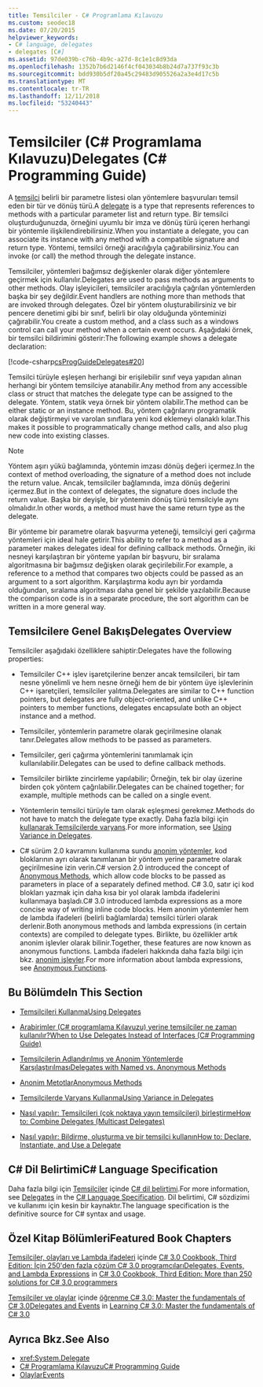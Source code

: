 ```yaml
---
title: Temsilciler - C# Programlama Kılavuzu
ms.custom: seodec18
ms.date: 07/20/2015
helpviewer_keywords:
- C# language, delegates
- delegates [C#]
ms.assetid: 97de039b-c76b-4b9c-a27d-8c1e1c8d93da
ms.openlocfilehash: 1352b7b6d2146f4cf043034b8b24d7a737f93c3b
ms.sourcegitcommit: bdd930b5df20a45c29483d905526a2a3e4d17c5b
ms.translationtype: MT
ms.contentlocale: tr-TR
ms.lasthandoff: 12/11/2018
ms.locfileid: "53240443"
---
```

# <a name="delegates-c-programming-guide"></a><span data-ttu-id="c05c0-102">Temsilciler (C# Programlama Kılavuzu)</span><span class="sxs-lookup"><span data-stu-id="c05c0-102">Delegates (C# Programming Guide)</span></span>
<span data-ttu-id="c05c0-103">A [temsilci](../../../csharp/language-reference/keywords/delegate.md) belirli bir parametre listesi olan yöntemlere başvuruları temsil eden bir tür ve dönüş türü.</span><span class="sxs-lookup"><span data-stu-id="c05c0-103">A [delegate](../../../csharp/language-reference/keywords/delegate.md) is a type that represents references to methods with a particular parameter list and return type.</span></span> <span data-ttu-id="c05c0-104">Bir temsilci oluşturduğunuzda, örneğini uyumlu bir imza ve dönüş türü içeren herhangi bir yöntemle ilişkilendirebilirsiniz.</span><span class="sxs-lookup"><span data-stu-id="c05c0-104">When you instantiate a delegate, you can associate its instance with any method with a compatible signature and return type.</span></span> <span data-ttu-id="c05c0-105">Yöntemi, temsilci örneği aracılığıyla çağırabilirsiniz.</span><span class="sxs-lookup"><span data-stu-id="c05c0-105">You can invoke (or call) the method through the delegate instance.</span></span>  
  
 <span data-ttu-id="c05c0-106">Temsilciler, yöntemleri bağımsız değişkenler olarak diğer yöntemlere geçirmek için kullanılır.</span><span class="sxs-lookup"><span data-stu-id="c05c0-106">Delegates are used to pass methods as arguments to other methods.</span></span> <span data-ttu-id="c05c0-107">Olay işleyicileri, temsilciler aracılığıyla çağrılan yöntemlerden başka bir şey değildir.</span><span class="sxs-lookup"><span data-stu-id="c05c0-107">Event handlers are nothing more than methods that are invoked through delegates.</span></span> <span data-ttu-id="c05c0-108">Özel bir yöntem oluşturabilirsiniz ve bir pencere denetimi gibi bir sınıf, belirli bir olay olduğunda yönteminizi çağırabilir.</span><span class="sxs-lookup"><span data-stu-id="c05c0-108">You create a custom method, and a class such as a windows control can call your method when a certain event occurs.</span></span> <span data-ttu-id="c05c0-109">Aşağıdaki örnek, bir temsilci bildirimini gösterir:</span><span class="sxs-lookup"><span data-stu-id="c05c0-109">The following example shows a delegate declaration:</span></span>  
  
 [!code-csharp[csProgGuideDelegates#20](../../../csharp/programming-guide/delegates/codesnippet/CSharp/index_1.cs)]  
  
 <span data-ttu-id="c05c0-110">Temsilci türüyle eşleşen herhangi bir erişilebilir sınıf veya yapıdan alınan herhangi bir yöntem temsilciye atanabilir.</span><span class="sxs-lookup"><span data-stu-id="c05c0-110">Any method from any accessible class or struct that matches the delegate type can be assigned to the delegate.</span></span> <span data-ttu-id="c05c0-111">Yöntem, statik veya örnek bir yöntem olabilir.</span><span class="sxs-lookup"><span data-stu-id="c05c0-111">The method can be either static or an instance method.</span></span> <span data-ttu-id="c05c0-112">Bu, yöntem çağrılarını programatik olarak değiştirmeyi ve varolan sınıflara yeni kod eklemeyi olanaklı kılar.</span><span class="sxs-lookup"><span data-stu-id="c05c0-112">This makes it possible to programmatically change method calls, and also plug new code into existing classes.</span></span>  
  
> [!NOTE]
>  <span data-ttu-id="c05c0-113">Yöntem aşırı yükü bağlamında, yöntemin imzası dönüş değeri içermez.</span><span class="sxs-lookup"><span data-stu-id="c05c0-113">In the context of method overloading, the signature of a method does not include the return value.</span></span> <span data-ttu-id="c05c0-114">Ancak, temsilciler bağlamında, imza dönüş değerini içermez.</span><span class="sxs-lookup"><span data-stu-id="c05c0-114">But in the context of delegates, the signature does include the return value.</span></span> <span data-ttu-id="c05c0-115">Başka bir deyişle, bir yöntemin dönüş türü temsilciyle aynı olmalıdır.</span><span class="sxs-lookup"><span data-stu-id="c05c0-115">In other words, a method must have the same return type as the delegate.</span></span>  
  
 <span data-ttu-id="c05c0-116">Bir yönteme bir parametre olarak başvurma yeteneği, temsilciyi geri çağırma yöntemleri için ideal hale getirir.</span><span class="sxs-lookup"><span data-stu-id="c05c0-116">This ability to refer to a method as a parameter makes delegates ideal for defining callback methods.</span></span> <span data-ttu-id="c05c0-117">Örneğin, iki nesneyi karşılaştıran bir yönteme yapılan bir başvuru, bir sıralama algoritmasına bir bağımsız değişken olarak geçirilebilir.</span><span class="sxs-lookup"><span data-stu-id="c05c0-117">For example, a reference to a method that compares two objects could be passed as an argument to a sort algorithm.</span></span> <span data-ttu-id="c05c0-118">Karşılaştırma kodu ayrı bir yordamda olduğundan, sıralama algoritması daha genel bir şekilde yazılabilir.</span><span class="sxs-lookup"><span data-stu-id="c05c0-118">Because the comparison code is in a separate procedure, the sort algorithm can be written in a more general way.</span></span>  
  
## <a name="delegates-overview"></a><span data-ttu-id="c05c0-119">Temsilcilere Genel Bakış</span><span class="sxs-lookup"><span data-stu-id="c05c0-119">Delegates Overview</span></span>  
 <span data-ttu-id="c05c0-120">Temsilciler aşağıdaki özelliklere sahiptir:</span><span class="sxs-lookup"><span data-stu-id="c05c0-120">Delegates have the following properties:</span></span>  
  
-   <span data-ttu-id="c05c0-121">Temsilciler C++ işlev işaretçilerine benzer ancak temsilcileri, bir tam nesne yönelimli ve hem nesne örneği hem de bir yöntem üye işlevlerinin C++ işaretçileri, temsilciler yalıtma.</span><span class="sxs-lookup"><span data-stu-id="c05c0-121">Delegates are similar to C++ function pointers, but delegates are fully object-oriented, and unlike C++ pointers to member functions, delegates encapsulate both an object instance and a method.</span></span>
  
-   <span data-ttu-id="c05c0-122">Temsilciler, yöntemlerin parametre olarak geçirilmesine olanak tanır.</span><span class="sxs-lookup"><span data-stu-id="c05c0-122">Delegates allow methods to be passed as parameters.</span></span>  
  
-   <span data-ttu-id="c05c0-123">Temsilciler, geri çağırma yöntemlerini tanımlamak için kullanılabilir.</span><span class="sxs-lookup"><span data-stu-id="c05c0-123">Delegates can be used to define callback methods.</span></span>  
  
-   <span data-ttu-id="c05c0-124">Temsilciler birlikte zincirleme yapılabilir; Örneğin, tek bir olay üzerine birden çok yöntem çağrılabilir.</span><span class="sxs-lookup"><span data-stu-id="c05c0-124">Delegates can be chained together; for example, multiple methods can be called on a single event.</span></span>  
  
-   <span data-ttu-id="c05c0-125">Yöntemlerin temsilci türüyle tam olarak eşleşmesi gerekmez.</span><span class="sxs-lookup"><span data-stu-id="c05c0-125">Methods do not have to match the delegate type exactly.</span></span> <span data-ttu-id="c05c0-126">Daha fazla bilgi için [kullanarak Temsilcilerde varyans](../../../csharp/programming-guide/concepts/covariance-contravariance/using-variance-in-delegates.md).</span><span class="sxs-lookup"><span data-stu-id="c05c0-126">For more information, see [Using Variance in Delegates](../../../csharp/programming-guide/concepts/covariance-contravariance/using-variance-in-delegates.md).</span></span>  
  
-   <span data-ttu-id="c05c0-127">C# sürüm 2.0 kavramını kullanıma sundu [anonim yöntemler](../../../csharp/programming-guide/statements-expressions-operators/anonymous-methods.md), kod bloklarının ayrı olarak tanımlanan bir yöntem yerine parametre olarak geçirilmesine izin verin.</span><span class="sxs-lookup"><span data-stu-id="c05c0-127">C# version 2.0 introduced the concept of [Anonymous Methods](../../../csharp/programming-guide/statements-expressions-operators/anonymous-methods.md), which allow code blocks to be passed as parameters in place of a separately defined method.</span></span> <span data-ttu-id="c05c0-128">C# 3.0, satır içi kod blokları yazmak için daha kısa bir yol olarak lambda ifadelerini kullanmaya başladı.</span><span class="sxs-lookup"><span data-stu-id="c05c0-128">C# 3.0 introduced lambda expressions as a more concise way of writing inline code blocks.</span></span> <span data-ttu-id="c05c0-129">Hem anonim yöntemler hem de lambda ifadeleri (belirli bağlamlarda) temsilci türleri olarak derlenir.</span><span class="sxs-lookup"><span data-stu-id="c05c0-129">Both anonymous methods and lambda expressions (in certain contexts) are compiled to delegate types.</span></span> <span data-ttu-id="c05c0-130">Birlikte, bu özellikler artık anonim işlevler olarak bilinir.</span><span class="sxs-lookup"><span data-stu-id="c05c0-130">Together, these features are now known as anonymous functions.</span></span> <span data-ttu-id="c05c0-131">Lambda ifadeleri hakkında daha fazla bilgi için bkz. [anonim işlevler](../../../csharp/programming-guide/statements-expressions-operators/anonymous-functions.md).</span><span class="sxs-lookup"><span data-stu-id="c05c0-131">For more information about lambda expressions, see [Anonymous Functions](../../../csharp/programming-guide/statements-expressions-operators/anonymous-functions.md).</span></span>  
  
## <a name="in-this-section"></a><span data-ttu-id="c05c0-132">Bu Bölümde</span><span class="sxs-lookup"><span data-stu-id="c05c0-132">In This Section</span></span>  
  
-   [<span data-ttu-id="c05c0-133">Temsilcileri Kullanma</span><span class="sxs-lookup"><span data-stu-id="c05c0-133">Using Delegates</span></span>](../../../csharp/programming-guide/delegates/using-delegates.md)  
  
-   [<span data-ttu-id="c05c0-134">Arabirimler (C# programlama Kılavuzu) yerine temsilciler ne zaman kullanılır?</span><span class="sxs-lookup"><span data-stu-id="c05c0-134">When to Use Delegates Instead of Interfaces (C# Programming Guide)</span></span>](https://msdn.microsoft.com/library/2e759bdf-7ca4-4005-8597-af92edf6d8f0)  
  
-   [<span data-ttu-id="c05c0-135">Temsilcilerin Adlandırılmış ve Anonim Yöntemlerde Karşılaştırılması</span><span class="sxs-lookup"><span data-stu-id="c05c0-135">Delegates with Named vs. Anonymous Methods</span></span>](../../../csharp/programming-guide/delegates/delegates-with-named-vs-anonymous-methods.md)  
  
-   [<span data-ttu-id="c05c0-136">Anonim Metotlar</span><span class="sxs-lookup"><span data-stu-id="c05c0-136">Anonymous Methods</span></span>](../../../csharp/programming-guide/statements-expressions-operators/anonymous-methods.md)  
  
-   [<span data-ttu-id="c05c0-137">Temsilcilerde Varyans Kullanma</span><span class="sxs-lookup"><span data-stu-id="c05c0-137">Using Variance in Delegates</span></span>](../../../csharp/programming-guide/concepts/covariance-contravariance/using-variance-in-delegates.md)  
  
-   [<span data-ttu-id="c05c0-138">Nasıl yapılır: Temsilcileri (çok noktaya yayın temsilcileri) birleştirme</span><span class="sxs-lookup"><span data-stu-id="c05c0-138">How to: Combine Delegates (Multicast Delegates)</span></span>](../../../csharp/programming-guide/delegates/how-to-combine-delegates-multicast-delegates.md)  
  
-   [<span data-ttu-id="c05c0-139">Nasıl yapılır: Bildirme, oluşturma ve bir temsilci kullanın</span><span class="sxs-lookup"><span data-stu-id="c05c0-139">How to: Declare, Instantiate, and Use a Delegate</span></span>](../../../csharp/programming-guide/delegates/how-to-declare-instantiate-and-use-a-delegate.md)  
  
  
## <a name="c-language-specification"></a><span data-ttu-id="c05c0-140">C# Dil Belirtimi</span><span class="sxs-lookup"><span data-stu-id="c05c0-140">C# Language Specification</span></span>  

<span data-ttu-id="c05c0-141">Daha fazla bilgi için [Temsilciler](~/_csharplang/spec/delegates.md) içinde [ C# dil belirtimi](../../language-reference/language-specification/index.md).</span><span class="sxs-lookup"><span data-stu-id="c05c0-141">For more information, see [Delegates](~/_csharplang/spec/delegates.md) in the [C# Language Specification](../../language-reference/language-specification/index.md).</span></span> <span data-ttu-id="c05c0-142">Dil belirtimi, C# sözdizimi ve kullanımı için kesin bir kaynaktır.</span><span class="sxs-lookup"><span data-stu-id="c05c0-142">The language specification is the definitive source for C# syntax and usage.</span></span>
  
## <a name="featured-book-chapters"></a><span data-ttu-id="c05c0-143">Özel Kitap Bölümleri</span><span class="sxs-lookup"><span data-stu-id="c05c0-143">Featured Book Chapters</span></span>  
 <span data-ttu-id="c05c0-144">[Temsilciler, olayları ve Lambda ifadeleri](https://docs.microsoft.com/previous-versions/visualstudio/visual-studio-2008/ff518994%28v=orm.10%29) içinde [ C# 3.0 Cookbook, Third Edition: İçin 250'den fazla çözüm C# 3.0 programcıları](https://docs.microsoft.com/previous-versions/visualstudio/visual-studio-2008/ff518995%28v=orm.10%29)</span><span class="sxs-lookup"><span data-stu-id="c05c0-144">[Delegates, Events, and Lambda Expressions](https://docs.microsoft.com/previous-versions/visualstudio/visual-studio-2008/ff518994%28v=orm.10%29) in [C# 3.0 Cookbook, Third Edition: More than 250 solutions for C# 3.0 programmers](https://docs.microsoft.com/previous-versions/visualstudio/visual-studio-2008/ff518995%28v=orm.10%29)</span></span>  
  
 <span data-ttu-id="c05c0-145">[Temsilciler ve olaylar](https://docs.microsoft.com/previous-versions/visualstudio/visual-studio-2008/ff652490%28v=orm.10%29) içinde [öğrenme C# 3.0: Master the fundamentals of C# 3.0](https://docs.microsoft.com/previous-versions/visualstudio/visual-studio-2008/ff652493%28v=orm.10%29)</span><span class="sxs-lookup"><span data-stu-id="c05c0-145">[Delegates and Events](https://docs.microsoft.com/previous-versions/visualstudio/visual-studio-2008/ff652490%28v=orm.10%29) in [Learning C# 3.0: Master the fundamentals of C# 3.0](https://docs.microsoft.com/previous-versions/visualstudio/visual-studio-2008/ff652493%28v=orm.10%29)</span></span>  
  
## <a name="see-also"></a><span data-ttu-id="c05c0-146">Ayrıca Bkz.</span><span class="sxs-lookup"><span data-stu-id="c05c0-146">See Also</span></span>

- <xref:System.Delegate>  
- [<span data-ttu-id="c05c0-147">C# Programlama Kılavuzu</span><span class="sxs-lookup"><span data-stu-id="c05c0-147">C# Programming Guide</span></span>](../../../csharp/programming-guide/index.md)  
- [<span data-ttu-id="c05c0-148">Olaylar</span><span class="sxs-lookup"><span data-stu-id="c05c0-148">Events</span></span>](../../../csharp/programming-guide/events/index.md)
